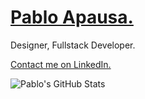 # [Pablo Apausa.](https://apausa.dev)
Designer, Fullstack Developer.

[Contact me on LinkedIn.](https://www.linkedin.com/in/apausa/)


<img align="center" src="https://github-readme-stats.vercel.app/api?username=apausa&show_icons=true&include_all_commits=true&theme=radical" alt="Pablo's GitHub Stats" />

